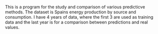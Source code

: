 This is a program for the study and comparison of various predicticve methods. The dataset is Spains energy production by source and consumption. I have 4 years of data, where the first 3 are used as training data and the last year is for a comparison between predictions and real values. 
